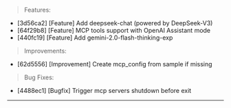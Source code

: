 > Features:
- [3d56ca2] [Feature] Add deepseek-chat (powered by DeepSeek-V3)
- [64f29b8] [Feature] MCP tools support with OpenAI Assistant mode
- [440fc19] [Feature] Add gemini-2.0-flash-thinking-exp

> Improvements:
- [62d5556] [Improvement] Create mcp_config from sample if missing

> Bug Fixes:
- [4488ec1] [Bugfix] Trigger mcp servers shutdown before exit


---
